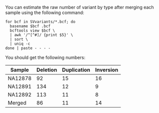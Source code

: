 You can estimate the raw number of variant by type after merging each sample using the following command:

```
for bcf in SVvariants/*.bcf; do
  basename $bcf .bcf
  bcftools view $bcf \
  | awk '/^[^#]/ {print $5}' \
  | sort \
  | uniq -c
done | paste - - - -
```

You should get the following numbers:

|Sample|Deletion|Duplication|Inversion|
|--|--|--|--|
|NA12878|92|15|16|
|NA12891|134|12|9|
|NA12892|113|11|8|
|Merged|86|11|14|
